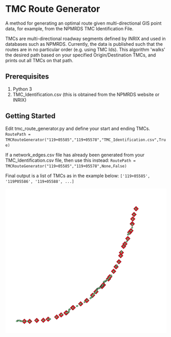 # TMC Route Generator
A method for generating an optimal route given multi-directional GIS point data, for example, from the NPMRDS TMC Identification File.

TMCs are multi-directional roadway segments defined by INRIX and used in databases such as NPMRDS. 
Currently, the data is published such that the routes are in no particular order (e.g. using TMC Ids).
This algorithm 'walks' the desired path based on your specified Origin/Destination TMCs, 
and prints out all TMCs on that path.


## Prerequisites
1. Python 3
2. TMC_Identification.csv (this is obtained from the NPMRDS website or INRIX) 

## Getting Started
Edit tmc_route_generator.py and define your start and ending TMCs.
`RoutePath = TMCRouteGenerator("119+05585","119+05578","TMC_Identification.csv",True)`

If a network_edges.csv file has already been generated from your TMC_Identification.csv file,
then use this instead:
`RoutePath = TMCRouteGenerator("119+05585","119+05578",None,False)`

Final output is a list of TMCs as in the example below:
`['119+05585', '119P05586', '119+05588', ...]`

![Screenshot](https://github.com/dseedah/tmc_route_generator/blob/master/screenshot.png)
